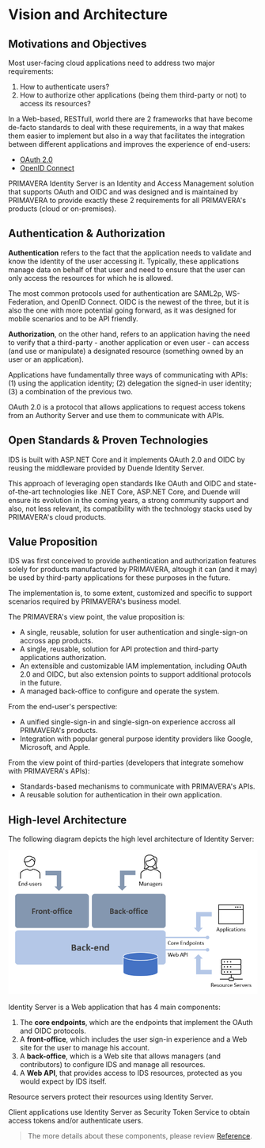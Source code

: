 # Vision and Architecture

## Motivations and Objectives

Most user-facing cloud applications need to address two major requirements:

1. How to authenticate users?
2. How to authorize other applications (being them third-party or not) to access its resources?

In a Web-based, RESTfull, world there are 2 frameworks that have become de-facto standards to deal with these requirements, in a way that makes them easier to implement but also in a way that facilitates the integration between different applications and improves the experience of end-users:

- [OAuth 2.0](https://oauth.net/2/)
- [OpenID Connect](https://openid.net/connect/)

PRIMAVERA Identity Server is an Identity and Access Management solution that supports OAuth and OIDC and was designed and is maintained by PRIMAVERA to provide exactly these 2 requirements for all PRIMAVERA's products (cloud or on-premises).

## Authentication & Authorization

**Authentication** refers to the fact that the application needs to validate and know the identity of the user accessing it. Typically, these applications manage data on behalf of that user and need to ensure that the user can only access the resources for which he is allowed.

The most common protocols used for authentication are SAML2p, WS-Federation, and OpenID Connect. OIDC is the newest of the three, but it is also the one with more potential going forward, as it was designed for mobile scenarios and to be API friendly.

**Authorization**, on the other hand, refers to an application having the need to verify that a third-party - another application or even user - can access (and use or manipulate) a designated resource (something owned by an user or an application).

Applications have fundamentally three ways of communicating with APIs: (1) using the application identity; (2) delegation the signed-in user identity; (3) a combination of the previous two.

OAuth 2.0 is a protocol that allows applications to request access tokens from an Authority Server and use them to communicate with APIs.

## Open Standards & Proven Technologies

IDS is built with ASP.NET Core and it implements OAuth 2.0 and OIDC by reusing the middleware provided by Duende Identity Server.

This approach of leveraging open standards like OAuth and OIDC and state-of-the-art technologies like .NET Core, ASP.NET Core, and Duende will ensure its evolution in the coming years, a strong community support and also, not less relevant, its compatibility with the technology stacks used by PRIMAVERA's cloud products.

## Value Proposition

IDS was first conceived to provide authentication and authorization features solely for products manufactured by PRIMAVERA, altough it can (and it may) be used by third-party applications for these purposes in the future.

The implementation is, to some extent, customized and specific to support scenarios required by PRIMAVERA's business model.

The PRIMAVERA's view point, the value proposition is:

- A single, reusable, solution for user authentication and single-sign-on accross app products.
- A single, reusable, solution for API protection and third-party applications authorization.
- An extensible and customizable IAM implementation, including OAuth 2.0 and OIDC, but also extension points to support additional protocols in the future.
- A managed back-office to configure and operate the system.

From the end-user's perspective:

- A unified single-sign-in and single-sign-on experience accross all PRIMAVERA's products.
- Integration with popular general purpose identity providers like Google, Microsoft, and Apple.

From the view point of third-parties (developers that integrate somehow with PRIMAVERA's APIs):

- Standards-based mechanisms to communicate with PRIMAVERA's APIs.
- A reusable solution for authentication in their own application.

## High-level Architecture

The following diagram depicts the high level architecture of Identity Server:

![High-level Architecture](./_assets/high-level-arch.png "High-level Architecture")

Identity Server is a Web application that has 4 main components:

1. The **core endpoints**, which are the endpoints that implement the OAuth and OIDC protocols.
2. A **front-office**, which includes the user sign-in experience and a Web site for the user to manage his account.
3. A **back-office**, which is a Web site that allows managers (and contributors) to configure IDS and manage all resources.
4. A **Web API**, that provides access to IDS resources, protected as you would expect by IDS itself.

Resource servers protect their resources using Identity Server.

Client applications use Identity Server as Security Token Service to obtain access tokens and/or authenticate users.

> The more details about these components, please review [Reference](../ref/README.md).